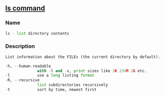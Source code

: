 ## [ls command](https://linuxcommand.org/lc3_man_pages/ls1.html)

### Name

```python
ls - list directory contents
```

### Description

```python
List information about the FILEs (the current directory by default).

-h, --human-readable
              with -l and -s, print sizes like 1K 234M 2G etc.
-l            use a long listing format
-R, --recursive
              list subdirectories recursively
-t            sort by time, newest first
```

